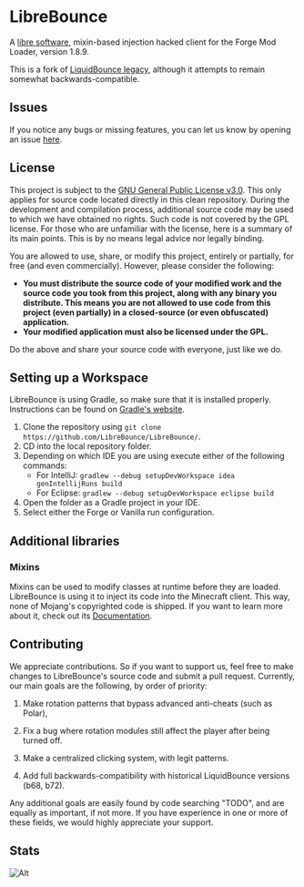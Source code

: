 # LibreBounce
A [libre software](https://www.gnu.org/philosophy/free-sw.html), mixin-based injection hacked client for the Forge Mod Loader, version 1.8.9.

This is a fork of [LiquidBounce legacy](https://github.com/CCBlueX/LiquidBounce/tree/legacy), although it attempts to remain somewhat backwards-compatible.

## Issues
If you notice any bugs or missing features, you can let us know by opening an issue [here](https://github.com/LibreBounce/LibreBounce/issues).

## License
This project is subject to the [GNU General Public License v3.0](LICENSE). This only applies for source code located directly in this clean repository. During the development and compilation process, additional source code may be used to which we have obtained no rights. Such code is not covered by the GPL license.
For those who are unfamiliar with the license, here is a summary of its main points. This is by no means legal advice nor legally binding.

You are allowed to use, share, or modify this project, entirely or partially, for free (and even commercially). However, please consider the following:

- **You must distribute the source code of your modified work and the source code you took from this project, along with any binary you distribute. This means you are not allowed to use code from this project (even partially) in a closed-source (or even obfuscated) application.**
- **Your modified application must also be licensed under the GPL.**

Do the above and share your source code with everyone, just like we do.

## Setting up a Workspace
LibreBounce is using Gradle, so make sure that it is installed properly. Instructions can be found on [Gradle's website](https://gradle.org/install/).
1. Clone the repository using `git clone https://github.com/LibreBounce/LibreBounce/`. 
2. CD into the local repository folder.
3. Depending on which IDE you are using execute either of the following commands:
    - For IntelliJ: `gradlew --debug setupDevWorkspace idea genIntellijRuns build`
    - For Eclipse: `gradlew --debug setupDevWorkspace eclipse build`
5. Open the folder as a Gradle project in your IDE.
6. Select either the Forge or Vanilla run configuration.

## Additional libraries
### Mixins
Mixins can be used to modify classes at runtime before they are loaded. LibreBounce is using it to inject its code into the Minecraft client. This way, none of Mojang's copyrighted code is shipped. If you want to learn more about it, check out its [Documentation](https://docs.spongepowered.org/5.1.0/en/plugin/internals/mixins.html).

## Contributing
We appreciate contributions. So if you want to support us, feel free to make changes to LibreBounce's source code and submit a pull request. Currently, our main goals are the following, by order of priority:

1. Make rotation patterns that bypass advanced anti-cheats (such as Polar),
2. Fix a bug where rotation modules still affect the player after being turned off.
2. Make a centralized clicking system, with legit patterns.

4. Add full backwards-compatibility with historical LiquidBounce versions (b68, b72).

Any additional goals are easily found by code searching "TODO", and are equally as important, if not more.
If you have experience in one or more of these fields, we would highly appreciate your support.

## Stats
![Alt](https://repobeats.axiom.co/api/embed/9ba0cbee722c2c27fba8d83cfc0233dc430ea204.svg "Repobeats analytics image")
